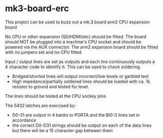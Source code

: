 # mk3-board-erc

This project can be used to buzz out a mk.3 board arm2 CPU expansion board

No CPU or other expansion (SD/HDMI/etc) should be fitted. The board should NOT be plugged into a machine's CPU socket and should be powered via the AUX connector. The arm2 expansion board should be fitted with no jumpers set and no CPU fitted


Input / output lines are set as outputs and each line continuously outputs a 4 character code to identify it. This can be used to check soldering.

* Bridged/shorted lines will output incorrect/low levels or garbled text
* High impedance/partially soldered lines should be loaded with ca. 1k resistor to ground and tested for level.

The lines should be tested at the CPU sockey pins

The 5432 latches are exercised by:
- D0-31 are output in 4 banks to PORTA and the Bl0-3 lines set in accordance
- the correct D0-D31 strings should be output on each of the data lines but there will be a 15 character gap between them

